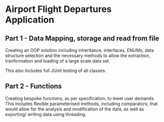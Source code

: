 <h1>Airport Flight Departures Application</h1>

<h2>Part 1 - Data Mapping, storage and read from file</h2>

Creating an OOP solution including inheritance, interfaces, ENUMs, data structure selection and the necessary methods to allow the extraction, tranformation and loading of a large scale data set. 

This also includes full JUnit testing of all classes.

<h2>Part 2 - Functions</h2>

Creating bespoke functions, as per specification, to meet user demands. This includes flexible parameterised methods, including comparators, that would allow for the analysis and modification of the data, as well as exporting/ writing data using threading.

